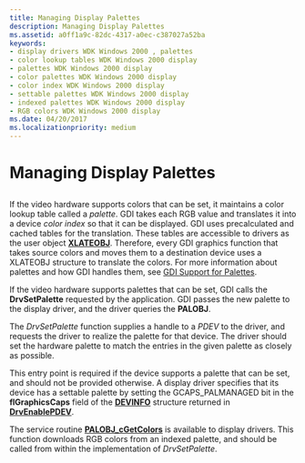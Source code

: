 ```yaml
---
title: Managing Display Palettes
description: Managing Display Palettes
ms.assetid: a0ff1a9c-82dc-4317-a0ec-c387027a52ba
keywords:
- display drivers WDK Windows 2000 , palettes
- color lookup tables WDK Windows 2000 display
- palettes WDK Windows 2000 display
- color palettes WDK Windows 2000 display
- color index WDK Windows 2000 display
- settable palettes WDK Windows 2000 display
- indexed palettes WDK Windows 2000 display
- RGB colors WDK Windows 2000 display
ms.date: 04/20/2017
ms.localizationpriority: medium
---
```


# Managing Display Palettes


## <span id="ddk_managing_display_palettes_gg"></span><span id="DDK_MANAGING_DISPLAY_PALETTES_GG"></span>


If the video hardware supports colors that can be set, it maintains a color lookup table called a *palette*. GDI takes each RGB value and translates it into a device *color index* so that it can be displayed. GDI uses precalculated and cached tables for the translation. These tables are accessible to drivers as the user object [**XLATEOBJ**](https://msdn.microsoft.com/library/windows/hardware/ff570634). Therefore, every GDI graphics function that takes source colors and moves them to a destination device uses a XLATEOBJ structure to translate the colors. For more information about palettes and how GDI handles them, see [GDI Support for Palettes](gdi-support-for-palettes.md).

If the video hardware supports palettes that can be set, GDI calls the **DrvSetPalette** requested by the application. GDI passes the new palette to the display driver, and the driver queries the **PALOBJ**.

The *DrvSetPalette* function supplies a handle to a *PDEV* to the driver, and requests the driver to realize the palette for that device. The driver should set the hardware palette to match the entries in the given palette as closely as possible.

This entry point is required if the device supports a palette that can be set, and should not be provided otherwise. A display driver specifies that its device has a settable palette by setting the GCAPS\_PALMANAGED bit in the **flGraphicsCaps** field of the [**DEVINFO**](https://msdn.microsoft.com/library/windows/hardware/ff552835) structure returned in [**DrvEnablePDEV**](https://msdn.microsoft.com/library/windows/hardware/ff556211).

The service routine [**PALOBJ\_cGetColors**](https://msdn.microsoft.com/library/windows/hardware/ff568845) is available to display drivers. This function downloads RGB colors from an indexed palette, and should be called from within the implementation of *DrvSetPalette*.

 

 





